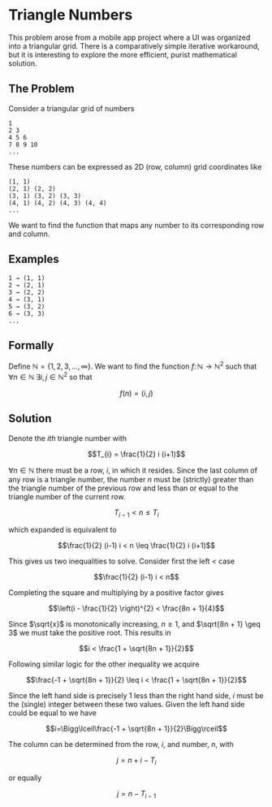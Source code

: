 # Triangle Numbers

This problem arose from a mobile app project where a UI was organized into a triangular grid.
There is a comparatively simple iterative workaround, but it is interesting to explore the more efficient, purist mathematical solution.

## The Problem

Consider a triangular grid of numbers

```
1
2 3
4 5 6
7 8 9 10
...
```

These numbers can be expressed as 2D (row, column) grid coordinates like

```
(1, 1)
(2, 1) (2, 2)
(3, 1) (3, 2) (3, 3)
(4, 1) (4, 2) (4, 3) (4, 4)
...
```

We want to find the function that maps any number to its corresponding row and column.

## Examples

```
1 → (1, 1)
2 → (2, 1)
3 → (2, 2)
4 → (3, 1)
5 → (3, 2)
6 → (3, 3)
...
```

## Formally

Define $\mathbb{N} = \{ 1, 2, 3, \ldots, \infty \}$. We want to find the function $f \colon \mathbb{N} \to \mathbb{N}^2$ such that $\forall n \in \mathbb{N}$ $\exists i, j \in \mathbb{N}^{2}$ so that

$$f(n)=(i,j)$$

## Solution

Denote the $ith$ triangle number with

$$T_{i} = \frac{1}{2} i (i+1)$$

$\forall n \in \mathbb{N}$ there must be a row, $i$, in which it resides. Since the last column of any row is a triangle number, the number $n$ must be (strictly) greater than the triangle number of the previous row and less than or equal to the triangle number of the current row.

$$T_{i-1} < n \leq T_{i}$$

which expanded is equivalent to

$$\frac{1}{2} (i-1) i < n \leq \frac{1}{2} i (i+1)$$

This gives us two inequalities to solve. Consider first the left $<$ case

$$\frac{1}{2} (i-1) i < n$$

Completing the square and multiplying by a positive factor gives

$$\left(i - \frac{1}{2} \right)^{2} < \frac{8n + 1}{4}$$

Since $\sqrt{x}$ is monotonically increasing, $n \geq 1$, and $\sqrt{8n + 1} \geq 3$ we must take the positive root. This results in

$$i < \frac{1 + \sqrt{8n + 1}}{2}$$

Following similar logic for the other inequality we acquire

$$\frac{-1 + \sqrt{8n + 1}}{2} \leq i < \frac{1 + \sqrt{8n + 1}}{2}$$

Since the left hand side is precisely $1$ less than the right hand side, $i$ must be the (single) integer between these two values. Given the left hand side could be equal to we have

$$i=\Bigg\lceil\frac{-1 + \sqrt{8n + 1}}{2}\Bigg\rceil$$

The column can be determined from the row, $i$, and number, $n$, with

$$j = n + i - T_{i}$$

or equally

$$j = n - T_{i-1}$$